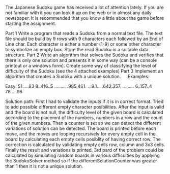 ﻿The Japanese Sudoku game has received a lot of attention lately.
If you are not familiar with it you can look it up on the web or in almost any daily newspaper. 
It is recommended that you know a little about the game before starting the assignment.

Part 1
Write a program that reads a Sudoku from a normal text file. The text file should be build by 9 rows with 9 characters each followed by an End of Line char. Each character is either a number (1-9) or some other character to symbolize an empty box. Store the read Sudoku in a suitable data structure.
Part 2
Write an algorithm that solves the Sudoku and verifies that there is only one solution and presents it in some way (can be a console printout or a windows form). Create some way of classifying the level of difficulty of the Sudoku (see the 4 attached examples)
Part 3
Implement an algorithm that creates a Sudoku with a unique solution.
 
Examples:
 
Easy:
51.....83
8..416..5
.........
.985.461.
...9.1...
.642.357.
.........
6..157..4
78.....96


Solution path: 
First I had to validate the inputs if it is in correct format. Tried to add possible different empty character posibilities.
After the input is valid and the board is not null, the difficulty level of the given board is calculated according to the placemnt
of the numbers, numbers in a row and the count of the given numbers. Then a counter is set so we can detect the different 
variations of solution can be detected. The board is printed before each move, and the moves are looping recursively for every
empty cell in the board by calculating each empty cells posiblity of having correct row. The correction is calculated by 
validating empty cells row, column and 3x3 cells. Finally the result and variations is printed. 3rd pard of the problem could
be calculated by simulating random boards in various difficulties by applying the SudokuSolver method so if the differentSolutionCounter
was greater than 1 then it is not a unique solution.
